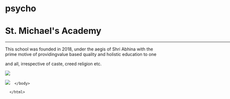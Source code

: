 # psycho
<html>

<head>



<body> <h1>St. Michael's Academy</h1>

<hr align="left" width="300%" size=5 noshade="noshade">



<p>This school was founded in 2018, under the aegis of Shri Abhina with the prime motive of providingvalue based quality and holistic education to one 

and all, irrespective of caste, creed religion etc.</p>

<a href="https://postimages.org/"></a>

<p><img src="https://i.postimg.cc/18Djp5Xf/unnamed-1.png" 





<a href="https://postimages.org/"><a>

<p><img src="https://i.postimg.cc/D4KmXHsL/unnamed-1.png" 





      </body>

      </html>
